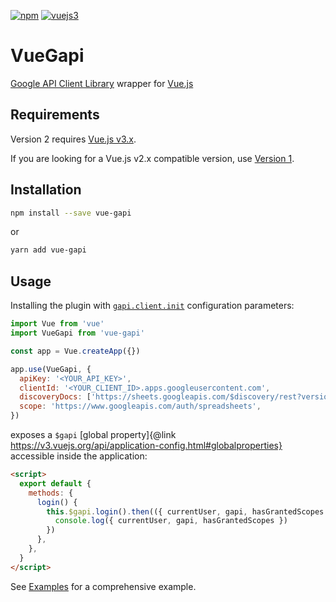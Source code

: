 [![npm](https://img.shields.io/npm/v/vue-gapi.svg)](https://www.npmjs.com/package/vue-gapi) [![vuejs3](https://img.shields.io/badge/vue.js-3.x-brightgreen.svg?logo=vue.js)](https://v3.vuejs.org/)

# VueGapi

[Google API Client Library](https://github.com/google/google-api-javascript-client) wrapper for [Vue.js](https://v3.vuejs.org/)

## Requirements

Version 2 requires [Vue.js v3.x](https://v3.vuejs.org/).

If you are looking for a Vue.js v2.x compatible version, use [Version 1](https://github.com/vue-gapi/vue-gapi/tree/releases/v1).

## Installation

```bash
npm install --save vue-gapi
```

or

```bash
yarn add vue-gapi
```

## Usage

Installing the plugin with [`gapi.client.init`](https://github.com/google/google-api-javascript-client/blob/master/docs/reference.md#----gapiclientinitargs--) configuration parameters:

```js
import Vue from 'vue'
import VueGapi from 'vue-gapi'

const app = Vue.createApp({})

app.use(VueGapi, {
  apiKey: '<YOUR_API_KEY>',
  clientId: '<YOUR_CLIENT_ID>.apps.googleusercontent.com',
  discoveryDocs: ['https://sheets.googleapis.com/$discovery/rest?version=v4'],
  scope: 'https://www.googleapis.com/auth/spreadsheets',
})
```

exposes a `$gapi` [global property]{@link https://v3.vuejs.org/api/application-config.html#globalproperties} accessible inside the application:

```html
<script>
  export default {
    methods: {
      login() {
        this.$gapi.login().then(({ currentUser, gapi, hasGrantedScopes }) => {
          console.log({ currentUser, gapi, hasGrantedScopes })
        })
      },
    },
  }
</script>
```

See [Examples](https://vue-gapi.github.io/vue-gapi/examples/authentication.html) for a comprehensive example.
